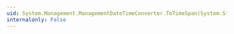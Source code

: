 ```yaml
---
uid: System.Management.ManagementDateTimeConverter.ToTimeSpan(System.String)
internalonly: False
---
```

